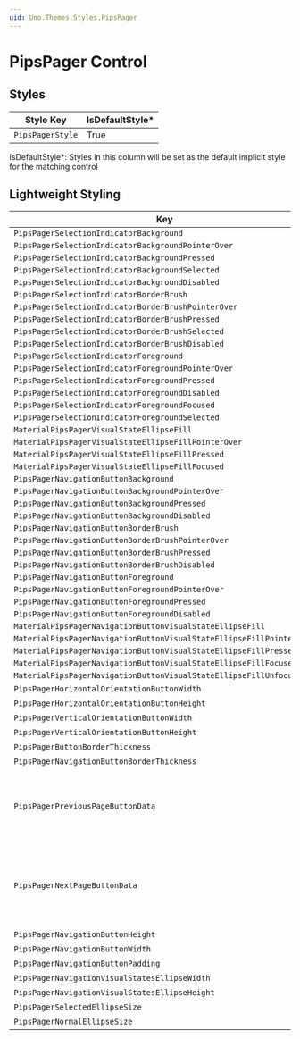 ```yaml
---
uid: Uno.Themes.Styles.PipsPager
---
```


# PipsPager Control

## Styles

| Style Key        | IsDefaultStyle\* |
|------------------|------------------|
| `PipsPagerStyle` | True             |

IsDefaultStyle\*: Styles in this column will be set as the default implicit style for the matching control

## Lightweight Styling

| Key                                                                  | Type              | Value                                                                                                                                                                                                                                        |
|----------------------------------------------------------------------|-------------------|----------------------------------------------------------------------------------------------------------------------------------------------------------------------------------------------------------------------------------------------|
| `PipsPagerSelectionIndicatorBackground`                              | `SolidColorBrush` | `SystemControlTransparentBrush`                                                                                                                                                                                                              |
| `PipsPagerSelectionIndicatorBackgroundPointerOver`                   | `SolidColorBrush` | `SystemControlTransparentBrush`                                                                                                                                                                                                              |
| `PipsPagerSelectionIndicatorBackgroundPressed`                       | `SolidColorBrush` | `SystemControlTransparentBrush`                                                                                                                                                                                                              |
| `PipsPagerSelectionIndicatorBackgroundSelected`                      | `SolidColorBrush` | `SystemControlTransparentBrush`                                                                                                                                                                                                              |
| `PipsPagerSelectionIndicatorBackgroundDisabled`                      | `SolidColorBrush` | `SystemControlTransparentBrush`                                                                                                                                                                                                              |
| `PipsPagerSelectionIndicatorBorderBrush`                             | `SolidColorBrush` | `SystemControlTransparentBrush`                                                                                                                                                                                                              |
| `PipsPagerSelectionIndicatorBorderBrushPointerOver`                  | `SolidColorBrush` | `SystemControlTransparentBrush`                                                                                                                                                                                                              |
| `PipsPagerSelectionIndicatorBorderBrushPressed`                      | `SolidColorBrush` | `SystemControlTransparentBrush`                                                                                                                                                                                                              |
| `PipsPagerSelectionIndicatorBorderBrushSelected`                     | `SolidColorBrush` | `SystemControlTransparentBrush`                                                                                                                                                                                                              |
| `PipsPagerSelectionIndicatorBorderBrushDisabled`                     | `SolidColorBrush` | `SystemControlTransparentBrush`                                                                                                                                                                                                              |
| `PipsPagerSelectionIndicatorForeground`                              | `SolidColorBrush` | `SurfaceVariantBrush`                                                                                                                                                                                                                        |
| `PipsPagerSelectionIndicatorForegroundPointerOver`                   | `SolidColorBrush` | `SurfaceBrush`                                                                                                                                                                                                                               |
| `PipsPagerSelectionIndicatorForegroundPressed`                       | `SolidColorBrush` | `SurfaceBrush`                                                                                                                                                                                                                               |
| `PipsPagerSelectionIndicatorForegroundDisabled`                      | `SolidColorBrush` | `OnSurfaceDisabledBrush`                                                                                                                                                                                                                     |
| `PipsPagerSelectionIndicatorForegroundFocused`                       | `SolidColorBrush` | `SurfaceBrush`                                                                                                                                                                                                                               |
| `PipsPagerSelectionIndicatorForegroundSelected`                      | `SolidColorBrush` | `PrimaryBrush`                                                                                                                                                                                                                               |
| `MaterialPipsPagerVisualStateEllipseFill`                            | `SolidColorBrush` | `SystemControlTransparentBrush`                                                                                                                                                                                                              |
| `MaterialPipsPagerVisualStateEllipseFillPointerOver`                 | `SolidColorBrush` | `PrimaryHoverBrush`                                                                                                                                                                                                                          |
| `MaterialPipsPagerVisualStateEllipseFillPressed`                     | `SolidColorBrush` | `PrimaryPressedBrush`                                                                                                                                                                                                                        |
| `MaterialPipsPagerVisualStateEllipseFillFocused`                     | `SolidColorBrush` | `PrimaryFocusedBrush`                                                                                                                                                                                                                        |
| `PipsPagerNavigationButtonBackground`                                | `SolidColorBrush` | `SystemControlTransparentBrush`                                                                                                                                                                                                              |
| `PipsPagerNavigationButtonBackgroundPointerOver`                     | `SolidColorBrush` | `SystemControlTransparentBrush`                                                                                                                                                                                                              |
| `PipsPagerNavigationButtonBackgroundPressed`                         | `SolidColorBrush` | `SystemControlTransparentBrush`                                                                                                                                                                                                              |
| `PipsPagerNavigationButtonBackgroundDisabled`                        | `SolidColorBrush` | `SystemControlTransparentBrush`                                                                                                                                                                                                              |
| `PipsPagerNavigationButtonBorderBrush`                               | `SolidColorBrush` | `SystemControlTransparentBrush`                                                                                                                                                                                                              |
| `PipsPagerNavigationButtonBorderBrushPointerOver`                    | `SolidColorBrush` | `SystemControlTransparentBrush`                                                                                                                                                                                                              |
| `PipsPagerNavigationButtonBorderBrushPressed`                        | `SolidColorBrush` | `SystemControlTransparentBrush`                                                                                                                                                                                                              |
| `PipsPagerNavigationButtonBorderBrushDisabled`                       | `SolidColorBrush` | `SystemControlTransparentBrush`                                                                                                                                                                                                              |
| `PipsPagerNavigationButtonForeground`                                | `SolidColorBrush` | `PrimaryBrush`                                                                                                                                                                                                                               |
| `PipsPagerNavigationButtonForegroundPointerOver`                     | `SolidColorBrush` | `PrimaryBrush`                                                                                                                                                                                                                               |
| `PipsPagerNavigationButtonForegroundPressed`                         | `SolidColorBrush` | `PrimaryBrush`                                                                                                                                                                                                                               |
| `PipsPagerNavigationButtonForegroundDisabled`                        | `SolidColorBrush` | `OnSurfaceDisabledBrush`                                                                                                                                                                                                                     |
| `MaterialPipsPagerNavigationButtonVisualStateEllipseFill`            | `SolidColorBrush` | `SystemControlTransparentBrush`                                                                                                                                                                                                              |
| `MaterialPipsPagerNavigationButtonVisualStateEllipseFillPointerOver` | `SolidColorBrush` | `PrimaryHoverBrush`                                                                                                                                                                                                                          |
| `MaterialPipsPagerNavigationButtonVisualStateEllipseFillPressed`     | `SolidColorBrush` | `PrimaryPressedBrush`                                                                                                                                                                                                                        |
| `MaterialPipsPagerNavigationButtonVisualStateEllipseFillFocused`     | `SolidColorBrush` | `PrimaryFocusedBrush`                                                                                                                                                                                                                        |
| `MaterialPipsPagerNavigationButtonVisualStateEllipseFillUnfocused`   | `Brush`           | `SystemControlTransparentBrush`                                                                                                                                                                                                              |
| `PipsPagerHorizontalOrientationButtonWidth`                          | `Double`          | 12                                                                                                                                                                                                                                           |
| `PipsPagerHorizontalOrientationButtonHeight`                         | `Double`          | 12                                                                                                                                                                                                                                           |
| `PipsPagerVerticalOrientationButtonWidth`                            | `Double`          | 12                                                                                                                                                                                                                                           |
| `PipsPagerVerticalOrientationButtonHeight`                           | `Double`          | 12                                                                                                                                                                                                                                           |
| `PipsPagerButtonBorderThickness`                                     | `Thickness`       | 0                                                                                                                                                                                                                                            |
| `PipsPagerNavigationButtonBorderThickness`                           | `Thickness`       | 0                                                                                                                                                                                                                                            |
| `PipsPagerPreviousPageButtonData`                                    | `String`          | `M3.33681 0.322148C3.63156 -0.107383 4.36844 -0.107382 4.66319 0.322148L7.89626 5.03356C8.19101 5.46309 7.82257 6 7.23307 6L0.766932 6C0.177427 6 -0.191014 5.46309 0.103739 5.03356L3.33681 0.322148Z`                                      |
| `PipsPagerNextPageButtonData`                                        | `String`          | `M4.66319 5.67785C4.36844 6.10738 3.63156 6.10738 3.33681 5.67785L0.103738 0.966444C-0.191015 0.536913 0.177425 6.83871e-07 0.766931 6.32335e-07L7.23307 6.70473e-08C7.82257 1.55111e-08 8.19101 0.536912 7.89626 0.966443L4.66319 5.67785Z` |
| `PipsPagerNavigationButtonHeight`                                    | `Double`          | 40                                                                                                                                                                                                                                           |
| `PipsPagerNavigationButtonWidth`                                     | `Double`          | 40                                                                                                                                                                                                                                           |
| `PipsPagerNavigationButtonPadding`                                   | `Thickness`       | 4                                                                                                                                                                                                                                            |
| `PipsPagerNavigationVisualStatesEllipseWidth`                        | `Double`          | 12                                                                                                                                                                                                                                           |
| `PipsPagerNavigationVisualStatesEllipseHeight`                       | `Double`          | 12                                                                                                                                                                                                                                           |
| `PipsPagerSelectedEllipseSize`                                       | `Double`          | 8                                                                                                                                                                                                                                            |
| `PipsPagerNormalEllipseSize`                                         | `Double`          | 8                                                                                                                                                                                                                                            |

